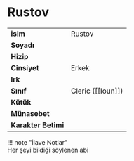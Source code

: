 # Rustov   
|  |  |  
|---|---|  
| **İsim** | Rustov |  
| **Soyadı** |  |  
| **Hizip** |  |  
| **Cinsiyet** | Erkek |  
| **Irk** |  |  
| **Sınıf** | Cleric ([[Ioun]]) |  
| **Kütük** |  |  
| **Münasebet** |  |  
| **Karakter Betimi** |  |  
  
  
!!! note "İlave Notlar"  
	Her şeyi bildiği söylenen abi  
